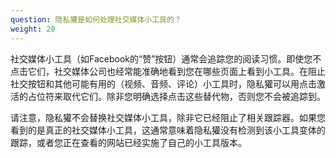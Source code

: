 ```yaml
---
question: 隐私獾是如何处理社交媒体小工具的？
weight: 20
---
```


社交媒体小工具（如Facebook的“赞”按钮）通常会追踪您的阅读习惯。即使您不点击它们，社交媒体公司也经常能准确地看到您在哪些页面上看到小工具。在阻止社交按钮和其他可能有用的（视频、音频、评论）小工具时，隐私獾可以用点击激活的占位符来取代它们。除非您明确选择点击这些替代物，否则您不会被追踪到。

请注意，隐私獾不会替换社交媒体小工具，除非它已经阻止了相关跟踪器。如果您看到的是真正的社交媒体小工具，这通常意味着隐私獾没有检测到该小工具变体的跟踪，或者您正在查看的网站已经实施了自己的小工具版本。
